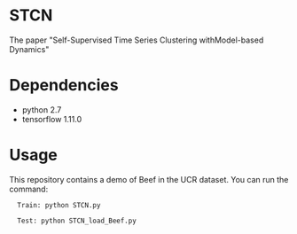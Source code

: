 # STCN
The paper "Self-Supervised Time Series Clustering withModel-based Dynamics"
# Dependencies
* python 2.7
* tensorflow 1.11.0
# Usage
This repository contains a demo of Beef in the UCR dataset. You can run the command:
````
  Train: python STCN.py
  
  Test: python STCN_load_Beef.py
````
